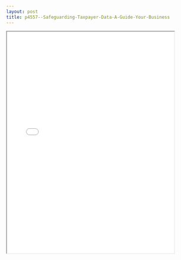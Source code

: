 ```yaml
---
layout: post
title: p4557--Safeguarding-Taxpayer-Data-A-Guide-Your-Business
---
```


<div class="pdf-container">
<iframe src="/ea/_pdf-2-md/p4557--Safeguarding-Taxpayer-Data-A-Guide-Your-Business.pdf" height="600" width="90%" allowFullScreen="true"></iframe>
</div>

